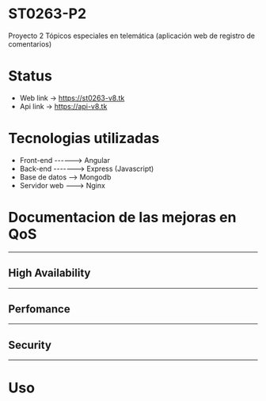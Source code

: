 # ST0263-P2
Proyecto 2 Tópicos especiales en telemática (aplicación web de registro de comentarios)

# Status

* Web link -> https://st0263-v8.tk
* Api link -> https://api-v8.tk

# Tecnologias utilizadas
* Front-end ------> Angular
* Back-end -------> Express (Javascript)
* Base de datos --> Mongodb
* Servidor web ---> Nginx

# Documentacion de las mejoras en QoS
----
## High Availability

----
## Perfomance

----
## Security

----
# Uso


